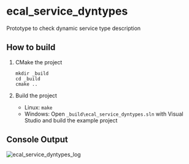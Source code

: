 # ecal_service_dyntypes
Prototype to check dynamic service type description

## How to build

1. CMake the project
	```console
	mkdir _build
	cd _build
	cmake ..
	```

2. Build the project
	- Linux: `make`
	- Windows: Open `_build\ecal_service_dyntypes.sln` with Visual Studio and build the example project

## Console Output

![ecal_service_dyntypes_log](https://user-images.githubusercontent.com/49162693/161215652-abad95f6-e7e4-4128-8863-e2f658d06d8e.png)
